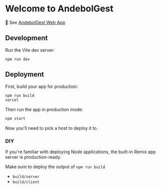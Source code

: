 # Welcome to AndebolGest

📖 See [AndebolGest Web App](https://andebolgest.vercel.app/)

## Development

Run the Vite dev server:

```shellscript
npm run dev
```

## Deployment

First, build your app for production:

```sh
npm run build
vercel
```

Then run the app in production mode:

```sh
npm start
```

Now you'll need to pick a host to deploy it to.

### DIY

If you're familiar with deploying Node applications, the built-in Remix app server is production-ready.

Make sure to deploy the output of `npm run build`

- `build/server`
- `build/client`
